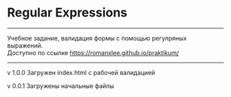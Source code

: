 # Regular Expressions
----

Учебное задание, валидация формы с помощью регулряных выражений.  
Доступно по ссылке https://romanxlee.github.io/praktikum/

----
v 1.0.0
Загружен index.html с рабочей валидацией

v 0.0.1
Загружены начальные файлы
